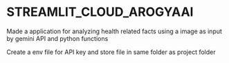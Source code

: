# STREAMLIT_CLOUD_AROGYAAI

Made a application for analyzing health related facts using a image as input by gemini API and python functions

Create a env file for API key and store file in same folder as project folder
